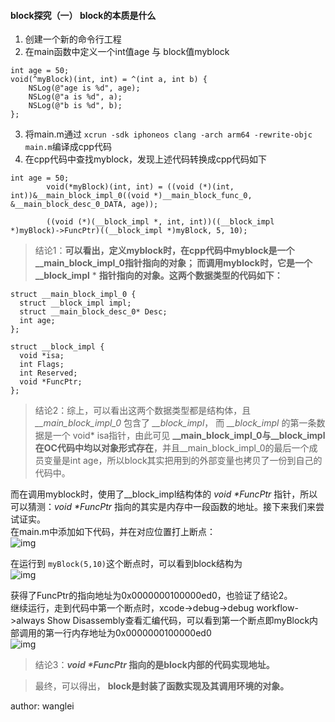 #### block探究（一） block的本质是什么  
1. 创建一个新的命令行工程
2. 在main函数中定义一个int值age 与 block值myblock
```
int age = 50;
void(^myBlock)(int, int) = ^(int a, int b) {
    NSLog(@"age is %d", age);
    NSLog(@"a is %d", a);
    NSLog(@"b is %d", b);
};
```
3. 将main.m通过 `xcrun -sdk iphoneos clang -arch arm64 -rewrite-objc main.m`编译成cpp代码
4. 在cpp代码中查找myblock，发现上述代码转换成cpp代码如下  
```
int age = 50;
        void(*myBlock)(int, int) = ((void (*)(int, int))&__main_block_impl_0((void *)__main_block_func_0, &__main_block_desc_0_DATA, age));

        ((void (*)(__block_impl *, int, int))((__block_impl *)myBlock)->FuncPtr)((__block_impl *)myBlock, 5, 10);
```  
    
> 结论1：**可以看出，定义myblock时，在cpp代码中myblock是一个 __main_block_impl_0指针指向的对象； 而调用myblock时，它是一个__block_impl** * **指针指向的对象。这两个数据类型的代码如下：**  
```
struct __main_block_impl_0 {
  struct __block_impl impl;
  struct __main_block_desc_0* Desc;
  int age;
};
```  
  
```
struct __block_impl {
  void *isa;
  int Flags;
  int Reserved;
  void *FuncPtr;
};
```  
> 结论2：综上，可以看出这两个数据类型都是结构体，且 *__main_block_impl_0* 包含了 *__block_impl*， 而 *__block_impl* 的第一条数据是一个 void* isa指针，由此可见 **__main_block_impl_0与__block_impl 在OC代码中均以对象形式存在**，并且__main_block_impl_0的最后一个成员变量是int age，所以block其实把用到的外部变量也拷贝了一份到自己的代码中。  
  
而在调用myblock时，使用了__block_impl结构体的 _void *FuncPtr_ 指针，所以可以猜测：_void *FuncPtr_ 指向的其实是内存中一段函数的地址。接下来我们来尝试证实。  
在main.m中添加如下代码，并在对应位置打上断点：  
![img](http://wl-ios-blog-images.oss-cn-beijing.aliyuncs.com/iOS%E5%BA%95%E5%B1%82/block_main_cpp.png)    

在运行到 `myBlock(5,10)`这个断点时，可以看到block结构为  
![img](http://wl-ios-blog-images.oss-cn-beijing.aliyuncs.com/iOS%E5%BA%95%E5%B1%82/block_main_struct.png)    

获得了FuncPtr的指向地址为0x0000000100000ed0，也验证了结论2。  
继续运行，走到代码中第一个断点时，xcode->debug->debug workflow->always Show Disassembly查看汇编代码，可以看到第一个断点即myBlock内部调用的第一行内存地址为0x0000000100000ed0  
![img](http://wl-ios-blog-images.oss-cn-beijing.aliyuncs.com/iOS%E5%BA%95%E5%B1%82/block_main_disasse.png)  
> 结论3：**_void *FuncPtr_ 指向的是block内部的代码实现地址。**  
  
>最终，可以得出， **block是封装了函数实现及其调用环境的对象。**
  
author: wanglei